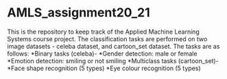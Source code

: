 # AMLS_assignment20_21

This is the repository to keep track of the Applied Machine Learning Systems course project.
The classification tasks are performed on two image datasets - celeba dataset, and cartoon_set dataset.
The tasks are as follows:
  *Binary tasks (celeba)-
    *Gender detection: male or female
    *Emotion detection: smiling or not smiling
  *Multiclass tasks (cartoon_set)-
    *Face shape recognition (5 types)
    *Eye colour recognition (5 types)
